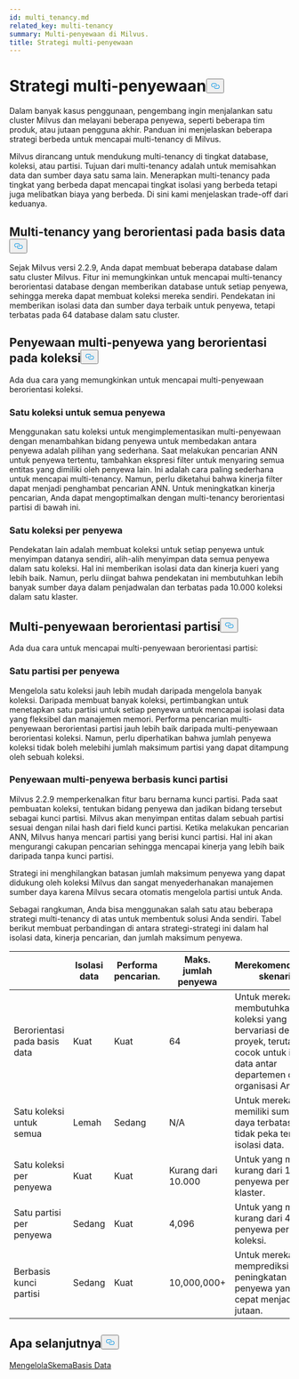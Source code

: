 ```yaml
---
id: multi_tenancy.md
related_key: multi-tenancy
summary: Multi-penyewaan di Milvus.
title: Strategi multi-penyewaan
---
```

<h1 id="Multi-tenancy-strategies" class="common-anchor-header">Strategi multi-penyewaan<button data-href="#Multi-tenancy-strategies" class="anchor-icon" translate="no">
      <svg translate="no"
        aria-hidden="true"
        focusable="false"
        height="20"
        version="1.1"
        viewBox="0 0 16 16"
        width="16"
      >
        <path
          fill="#0092E4"
          fill-rule="evenodd"
          d="M4 9h1v1H4c-1.5 0-3-1.69-3-3.5S2.55 3 4 3h4c1.45 0 3 1.69 3 3.5 0 1.41-.91 2.72-2 3.25V8.59c.58-.45 1-1.27 1-2.09C10 5.22 8.98 4 8 4H4c-.98 0-2 1.22-2 2.5S3 9 4 9zm9-3h-1v1h1c1 0 2 1.22 2 2.5S13.98 12 13 12H9c-.98 0-2-1.22-2-2.5 0-.83.42-1.64 1-2.09V6.25c-1.09.53-2 1.84-2 3.25C6 11.31 7.55 13 9 13h4c1.45 0 3-1.69 3-3.5S14.5 6 13 6z"
        ></path>
      </svg>
    </button></h1><p>Dalam banyak kasus penggunaan, pengembang ingin menjalankan satu cluster Milvus dan melayani beberapa penyewa, seperti beberapa tim produk, atau jutaan pengguna akhir. Panduan ini menjelaskan beberapa strategi berbeda untuk mencapai multi-tenancy di Milvus.</p>
<p>Milvus dirancang untuk mendukung multi-tenancy di tingkat database, koleksi, atau partisi. Tujuan dari multi-tenancy adalah untuk memisahkan data dan sumber daya satu sama lain. Menerapkan multi-tenancy pada tingkat yang berbeda dapat mencapai tingkat isolasi yang berbeda tetapi juga melibatkan biaya yang berbeda. Di sini kami menjelaskan trade-off dari keduanya.</p>
<h2 id="Database-oriented-multi-tenancy" class="common-anchor-header">Multi-tenancy yang berorientasi pada basis data<button data-href="#Database-oriented-multi-tenancy" class="anchor-icon" translate="no">
      <svg translate="no"
        aria-hidden="true"
        focusable="false"
        height="20"
        version="1.1"
        viewBox="0 0 16 16"
        width="16"
      >
        <path
          fill="#0092E4"
          fill-rule="evenodd"
          d="M4 9h1v1H4c-1.5 0-3-1.69-3-3.5S2.55 3 4 3h4c1.45 0 3 1.69 3 3.5 0 1.41-.91 2.72-2 3.25V8.59c.58-.45 1-1.27 1-2.09C10 5.22 8.98 4 8 4H4c-.98 0-2 1.22-2 2.5S3 9 4 9zm9-3h-1v1h1c1 0 2 1.22 2 2.5S13.98 12 13 12H9c-.98 0-2-1.22-2-2.5 0-.83.42-1.64 1-2.09V6.25c-1.09.53-2 1.84-2 3.25C6 11.31 7.55 13 9 13h4c1.45 0 3-1.69 3-3.5S14.5 6 13 6z"
        ></path>
      </svg>
    </button></h2><p>Sejak Milvus versi 2.2.9, Anda dapat membuat beberapa database dalam satu cluster Milvus. Fitur ini memungkinkan untuk mencapai multi-tenancy berorientasi database dengan memberikan database untuk setiap penyewa, sehingga mereka dapat membuat koleksi mereka sendiri. Pendekatan ini memberikan isolasi data dan sumber daya terbaik untuk penyewa, tetapi terbatas pada 64 database dalam satu cluster.</p>
<h2 id="Collection-oriented-multi-tenancy" class="common-anchor-header">Penyewaan multi-penyewa yang berorientasi pada koleksi<button data-href="#Collection-oriented-multi-tenancy" class="anchor-icon" translate="no">
      <svg translate="no"
        aria-hidden="true"
        focusable="false"
        height="20"
        version="1.1"
        viewBox="0 0 16 16"
        width="16"
      >
        <path
          fill="#0092E4"
          fill-rule="evenodd"
          d="M4 9h1v1H4c-1.5 0-3-1.69-3-3.5S2.55 3 4 3h4c1.45 0 3 1.69 3 3.5 0 1.41-.91 2.72-2 3.25V8.59c.58-.45 1-1.27 1-2.09C10 5.22 8.98 4 8 4H4c-.98 0-2 1.22-2 2.5S3 9 4 9zm9-3h-1v1h1c1 0 2 1.22 2 2.5S13.98 12 13 12H9c-.98 0-2-1.22-2-2.5 0-.83.42-1.64 1-2.09V6.25c-1.09.53-2 1.84-2 3.25C6 11.31 7.55 13 9 13h4c1.45 0 3-1.69 3-3.5S14.5 6 13 6z"
        ></path>
      </svg>
    </button></h2><p>Ada dua cara yang memungkinkan untuk mencapai multi-penyewaan berorientasi koleksi.</p>
<h3 id="One-collection-for-all-tenants" class="common-anchor-header">Satu koleksi untuk semua penyewa</h3><p>Menggunakan satu koleksi untuk mengimplementasikan multi-penyewaan dengan menambahkan bidang penyewa untuk membedakan antara penyewa adalah pilihan yang sederhana. Saat melakukan pencarian ANN untuk penyewa tertentu, tambahkan ekspresi filter untuk menyaring semua entitas yang dimiliki oleh penyewa lain. Ini adalah cara paling sederhana untuk mencapai multi-tenancy. Namun, perlu diketahui bahwa kinerja filter dapat menjadi penghambat pencarian ANN. Untuk meningkatkan kinerja pencarian, Anda dapat mengoptimalkan dengan multi-tenancy berorientasi partisi di bawah ini.</p>
<h3 id="One-collection-per-tenant" class="common-anchor-header">Satu koleksi per penyewa</h3><p>Pendekatan lain adalah membuat koleksi untuk setiap penyewa untuk menyimpan datanya sendiri, alih-alih menyimpan data semua penyewa dalam satu koleksi. Hal ini memberikan isolasi data dan kinerja kueri yang lebih baik. Namun, perlu diingat bahwa pendekatan ini membutuhkan lebih banyak sumber daya dalam penjadwalan dan terbatas pada 10.000 koleksi dalam satu klaster.</p>
<h2 id="Partition-oriented-multi-tenancy" class="common-anchor-header">Multi-penyewaan berorientasi partisi<button data-href="#Partition-oriented-multi-tenancy" class="anchor-icon" translate="no">
      <svg translate="no"
        aria-hidden="true"
        focusable="false"
        height="20"
        version="1.1"
        viewBox="0 0 16 16"
        width="16"
      >
        <path
          fill="#0092E4"
          fill-rule="evenodd"
          d="M4 9h1v1H4c-1.5 0-3-1.69-3-3.5S2.55 3 4 3h4c1.45 0 3 1.69 3 3.5 0 1.41-.91 2.72-2 3.25V8.59c.58-.45 1-1.27 1-2.09C10 5.22 8.98 4 8 4H4c-.98 0-2 1.22-2 2.5S3 9 4 9zm9-3h-1v1h1c1 0 2 1.22 2 2.5S13.98 12 13 12H9c-.98 0-2-1.22-2-2.5 0-.83.42-1.64 1-2.09V6.25c-1.09.53-2 1.84-2 3.25C6 11.31 7.55 13 9 13h4c1.45 0 3-1.69 3-3.5S14.5 6 13 6z"
        ></path>
      </svg>
    </button></h2><p>Ada dua cara untuk mencapai multi-penyewaan berorientasi partisi:</p>
<h3 id="One-partition-per-tenant" class="common-anchor-header">Satu partisi per penyewa</h3><p>Mengelola satu koleksi jauh lebih mudah daripada mengelola banyak koleksi. Daripada membuat banyak koleksi, pertimbangkan untuk menetapkan satu partisi untuk setiap penyewa untuk mencapai isolasi data yang fleksibel dan manajemen memori. Performa pencarian multi-penyewaan berorientasi partisi jauh lebih baik daripada multi-penyewaan berorientasi koleksi. Namun, perlu diperhatikan bahwa jumlah penyewa koleksi tidak boleh melebihi jumlah maksimum partisi yang dapat ditampung oleh sebuah koleksi.</p>
<h3 id="Partition-key-based-multi-tenancy" class="common-anchor-header">Penyewaan multi-penyewa berbasis kunci partisi</h3><p>Milvus 2.2.9 memperkenalkan fitur baru bernama kunci partisi. Pada saat pembuatan koleksi, tentukan bidang penyewa dan jadikan bidang tersebut sebagai kunci partisi. Milvus akan menyimpan entitas dalam sebuah partisi sesuai dengan nilai hash dari field kunci partisi. Ketika melakukan pencarian ANN, Milvus hanya mencari partisi yang berisi kunci partisi. Hal ini akan mengurangi cakupan pencarian sehingga mencapai kinerja yang lebih baik daripada tanpa kunci partisi.</p>
</div>
<p>Strategi ini menghilangkan batasan jumlah maksimum penyewa yang dapat didukung oleh koleksi Milvus dan sangat menyederhanakan manajemen sumber daya karena Milvus secara otomatis mengelola partisi untuk Anda.</p>
<p>Sebagai rangkuman, Anda bisa menggunakan salah satu atau beberapa strategi multi-tenancy di atas untuk membentuk solusi Anda sendiri. Tabel berikut membuat perbandingan di antara strategi-strategi ini dalam hal isolasi data, kinerja pencarian, dan jumlah maksimum penyewa.</p>
<table>
<thead>
<tr><th></th><th>Isolasi data</th><th>Performa pencarian.</th><th>Maks. jumlah penyewa</th><th>Merekomendasikan skenario</th></tr>
</thead>
<tbody>
<tr><td>Berorientasi pada basis data</td><td>Kuat</td><td>Kuat</td><td>64</td><td>Untuk mereka yang membutuhkan koleksi yang bervariasi dengan proyek, terutama cocok untuk isolasi data antar departemen dalam organisasi Anda.</td></tr>
<tr><td>Satu koleksi untuk semua</td><td>Lemah</td><td>Sedang</td><td>N/A</td><td>Untuk mereka yang memiliki sumber daya terbatas dan tidak peka terhadap isolasi data.</td></tr>
<tr><td>Satu koleksi per penyewa</td><td>Kuat</td><td>Kuat</td><td>Kurang dari 10.000</td><td>Untuk yang memiliki kurang dari 10.000 penyewa per klaster.</td></tr>
<tr><td>Satu partisi per penyewa</td><td>Sedang</td><td>Kuat</td><td>4,096</td><td>Untuk yang memiliki kurang dari 4.096 penyewa per koleksi.</td></tr>
<tr><td>Berbasis kunci partisi</td><td>Sedang</td><td>Kuat</td><td>10,000,000+</td><td>Untuk mereka yang memprediksi peningkatan penyewa yang cepat menjadi jutaan.</td></tr>
</tbody>
</table>
<h2 id="Whats-next" class="common-anchor-header">Apa selanjutnya<button data-href="#Whats-next" class="anchor-icon" translate="no">
      <svg translate="no"
        aria-hidden="true"
        focusable="false"
        height="20"
        version="1.1"
        viewBox="0 0 16 16"
        width="16"
      >
        <path
          fill="#0092E4"
          fill-rule="evenodd"
          d="M4 9h1v1H4c-1.5 0-3-1.69-3-3.5S2.55 3 4 3h4c1.45 0 3 1.69 3 3.5 0 1.41-.91 2.72-2 3.25V8.59c.58-.45 1-1.27 1-2.09C10 5.22 8.98 4 8 4H4c-.98 0-2 1.22-2 2.5S3 9 4 9zm9-3h-1v1h1c1 0 2 1.22 2 2.5S13.98 12 13 12H9c-.98 0-2-1.22-2-2.5 0-.83.42-1.64 1-2.09V6.25c-1.09.53-2 1.84-2 3.25C6 11.31 7.55 13 9 13h4c1.45 0 3-1.69 3-3.5S14.5 6 13 6z"
        ></path>
      </svg>
    </button></h2><p><a href="/docs/id/manage_databases.md">Mengelola</a><a href="/docs/id/schema.md">Skema</a><a href="/docs/id/manage_databases.md">Basis Data</a></p>
